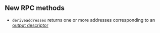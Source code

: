 New RPC methods
------------

- `deriveaddresses` returns one or more addresses corresponding to an [output descriptor](/doc/descriptors.md)